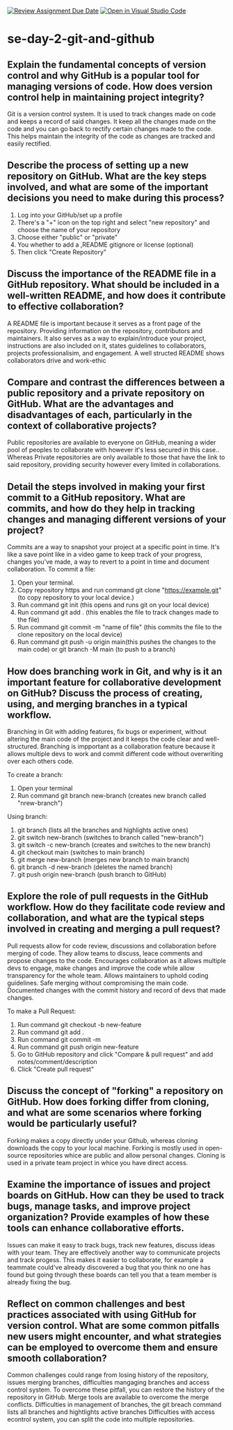 [![Review Assignment Due Date](https://classroom.github.com/assets/deadline-readme-button-22041afd0340ce965d47ae6ef1cefeee28c7c493a6346c4f15d667ab976d596c.svg)](https://classroom.github.com/a/8wgCKhpZ)
[![Open in Visual Studio Code](https://classroom.github.com/assets/open-in-vscode-2e0aaae1b6195c2367325f4f02e2d04e9abb55f0b24a779b69b11b9e10269abc.svg)](https://classroom.github.com/online_ide?assignment_repo_id=18415943&assignment_repo_type=AssignmentRepo)
# se-day-2-git-and-github
## Explain the fundamental concepts of version control and why GitHub is a popular tool for managing versions of code. How does version control help in maintaining project integrity?

Git is a version control system. It is used to track changes made on code and keeps a record of said changes. It keep all the changes made on the code and you can go back to rectify certain changes made to the code. This helps maintain the integrity of the code as changes are tracked and easily rectified. 

## Describe the process of setting up a new repository on GitHub. What are the key steps involved, and what are some of the important decisions you need to make during this process?

1. Log into your GitHub/set up a profile 
2. There's a "+" icon on the top right and select "new repository" and choose the name of your repository
3. Choose either "public" or "private"
4. You whether to add a ,README gitignore or license (optional)
5. Then click "Create Repository"


## Discuss the importance of the README file in a GitHub repository. What should be included in a well-written README, and how does it contribute to effective collaboration?

A README file is important because it serves as a front page of the repository. Providing information on the repository, contributors and maintainers. It also serves as a way to explain/introduce your project, instructions are also included on it, states guidelines to collaborators, projects professionalisim, and engagement. A well structed README shows collaborators drive and work-ethic


## Compare and contrast the differences between a public repository and a private repository on GitHub. What are the advantages and disadvantages of each, particularly in the context of collaborative projects?

Public repositories are available to everyone on GitHub, meaning a wider pool of peoples to collaborate with however it's less secured in this case.. Whereas Private repositories are only available to those that have the link to said repository, providing security however every limited in collaborations. 

## Detail the steps involved in making your first commit to a GitHub repository. What are commits, and how do they help in tracking changes and managing different versions of your project?

Commits are a way to snapshot your project at a specific point in time. It's like a save point like in a video game to keep track of your progress, changes you've made, a way to revert to a point in time and document collaboration.
To commit a file:

1. Open your terminal.
2. Copy repository https and run command git clone "https://example.git" (to copy repository to your local device.)
3. Run command git init (this opens and runs git on your local device)
4. Run command git add . (this enables the file to track changes made to the file)
5. Run command git commit -m "name of file" (this commits the file to the clone repository on the local device)
6. Run command git push -u origin main(this pushes the changes to the main code) or git branch -M main (to push to a branch)

## How does branching work in Git, and why is it an important feature for collaborative development on GitHub? Discuss the process of creating, using, and merging branches in a typical workflow.

Branching in Git with adding features, fix bugs or experiment, without altering the main code of the project and it keeps the code clear and well-structured. Branching is impportant as a collaboration feature because it allows multiple devs to work and commit different code without overwriting over each others code. 

To create a branch:
1. Open your terminal
2. Run command git branch new-branch (creates new branch called "nrew-branch")

Using branch:
1. git branch (lists all the branches and highlights active ones)
2. git switch new-branch (switches to branch called "new-branch") 
3. git switch -c new-branch (creates and switches to the new branch)
4. git checkout main (switches to main branch)
5. git merge new-branch (merges new branch to main branch)
6. git branch -d new-branch (deletes the named branch)
7. git push origin new-branch (push branch to GitHub)

## Explore the role of pull requests in the GitHub workflow. How do they facilitate code review and collaboration, and what are the typical steps involved in creating and merging a pull request?

Pull requests allow for code review, discussions and collaboration before merging of code. They allow teams to discuss, leace comments and propose changes to the code. Encourages collaboration as it allows multiple devs to engage, make changes and improve the code while allow transparency for the whole team. Allows maintainers to uphold coding guidelines. Safe merging without compromising the main code. Documented changes with the commit history and record of devs that made changes. 

To make a Pull Request:
1. Run command git checkout -b new-feature
2. Run command git add . 
3. Run command git commit -m 
4. Run command git push origin new-feature
6. Go to GitHub repository and click "Compare & pull request" and add notes/comment/description
7. Click "Create pull request"

## Discuss the concept of "forking" a repository on GitHub. How does forking differ from cloning, and what are some scenarios where forking would be particularly useful?

Forking makes a copy directly under your Github, whereas cloning downloads the copy to your local machine.
Forking is mostly used in open-source repositories whice are public and allow personal changes. Cloning is used in a private team project in whice you have direct access.


## Examine the importance of issues and project boards on GitHub. How can they be used to track bugs, manage tasks, and improve project organization? Provide examples of how these tools can enhance collaborative efforts.

Issues can make it easy to track bugs, track new features, discuss ideas with your team. They are effectively another way to communicate projects and track progess. 
This makes it easier to collaborate, for example a teammate could've already discovered a bug that you think no one has found but going through these boards can tell you that a team member is already fixing the bug. 


## Reflect on common challenges and best practices associated with using GitHub for version control. What are some common pitfalls new users might encounter, and what strategies can be employed to overcome them and ensure smooth collaboration?

Common challenges could range from losing history of the repository, issues merging branches, difficulties mangaging branches and access control system.
To overcome these pitfall, you can restore the history of the repository in GitHub. 
Merge tools are available to overcome the merge conflicts.
Difficulties in management of branches, the git breach command lists all branches and hightlights active branches
Difficulties with access econtrol system, you can split the code into multiple repositories.